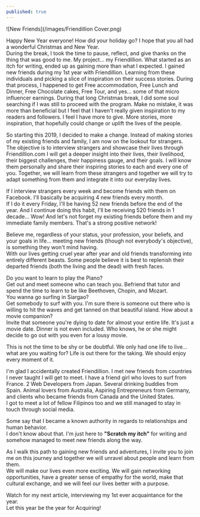 ```yaml
---
published: true
---
```

![New Friends](/images/Friendillion Cover.png)

Happy New Year everyone! How did your holiday go? I hope that you all had a wonderful Christmas and New Year.   
During the break, I took the time to pause, reflect, and give thanks on the thing that was good to me. My project... my Friendillion.
What started as an itch for writing, ended up as gaining more than what I expected. 
I gained new friends during my 1st year with Friendillion. Learning from these individuals and picking a slice of inspiration on their success stories. 
During that process, I happened to get Free accommodation, Free Lunch and Dinner, Free Chocolate cakes, Free Tour, and yes... some of that micro influencer earnings.
During that long Christmas break, I did some soul searching if I was still to proceed with the program. Make no mistake, it was more than beneficial but I feel that I haven't really given inspiration to my readers and followers.
I feel I have more to give. More stories, more inspiration, that hopefully could change or uplift the lives of the people.

So starting this 2019, I decided to make a change. Instead of making stories of my existing friends and family, I am now on the lookout for strangers.   
The objective is to interview strangers and showcase their lives through Friendillion.com
I will get a deeper insight into their lives, their livelihood, their biggest challenges, their happiness gauge, and their goals. 
I will know them personally and share their inspiring stories to each and every one of you. 
Together, we will learn from these strangers and together we will try to adapt something from them and integrate it into our everyday lives.

If I interview strangers every week and become friends with them on Facebook. I'll basically be acquiring 4 new friends every month.   
If I do it every Friday, I'll be having 52 new friends before the end of the year.
And I continue doing this habit, I'll be receiving 520 friends in 1 decade... Wow!
And let's not forget my existing friends before them and my immediate family members. That's a strong positive network!

Believe me, regardless of your status, your profession, your beliefs, and your goals in life... meeting new friends (though not everybody's objective), is something they won't mind having.   
With our lives getting cruel year after year and old friends transforming into entirely different beasts. Some people believe it is best to replenish their departed friends (both the living and the dead) with fresh faces.  

Do you want to learn to play the Piano?   
Get out and meet someone who can teach you. Befriend that tutor and spend the time to learn to be like Beethoven, Chopin, and Mozart.   
You wanna go surfing in Siargao?   
Get somebody to surf with you. I'm sure there is someone out there who is willing to hit the waves and get tanned on that beautiful island.
How about a movie companion?   
Invite that someone you're dying to date for almost your entire life. It's just a movie date. Dinner is not even included. Who knows, he or she might decide to go out with you even for a lousy movie.

This is not the time to be shy or be doubtful. We only had one life to live... what are you waiting for? Life is out there for the taking. We should enjoy every moment of it. 

I'm glad I accidentally created Friendillion. I met new friends from countries I never taught I will get to meet. I have a friend girl who loves to surf from France. 2 Web Developers from Japan. Several drinking buddies from Spain. Animal lovers from Australia,  Aspiring Entrepreneurs from Germany, and clients who became friends from Canada and the United States.   
I got to meet a lot of fellow Filipinos too and we still managed to stay in touch through social media.

Some say that I became a known authority in regards to relationships and human behavior.   
I don't know about that. I'm just here to **"Scratch my itch"** for writing and somehow managed to meet new friends along the way.

As I walk this path to gaining new friends and adventures, I invite you to join me on this journey and together we will unravel about people and learn from them.   
We will make our lives even more exciting. We will gain networking opportunities, have a greater sense of empathy for the world, make that cultural exchange, and we will feel our lives better with a purpose. 

Watch for my next article, interviewing my 1st ever acquaintance for the year.   
Let this year be the year for Acquiring! 




